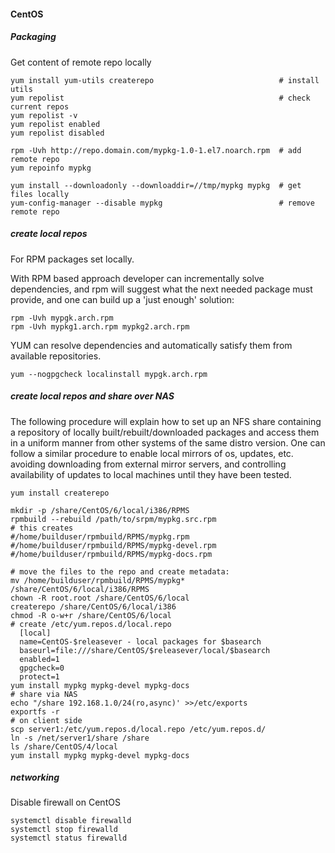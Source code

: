 #### CentOS

##### Packaging

Get content of remote repo locally

    yum install yum-utils createrepo                            # install utils
    yum repolist                                                # check current repos
    yum repolist -v
    yum repolist enabled
    yum repolist disabled
    
    rpm -Uvh http://repo.domain.com/mypkg-1.0-1.el7.noarch.rpm  # add remote repo
    yum repoinfo mypkg
    
    yum install --downloadonly --downloaddir=//tmp/mypkg mypkg  # get files locally
    yum-config-manager --disable mypkg                          # remove remote repo


##### create local repos

For RPM packages set locally.

With RPM based approach developer can incrementally solve dependencies, and rpm will suggest what the next needed package must provide, and one can build up a 'just enough' solution: 

    rpm -Uvh mypgk.arch.rpm
    rpm -Uvh mypkg1.arch.rpm mypkg2.arch.rpm 

YUM can resolve dependencies and automatically satisfy them from available repositories. 

    yum --nogpgcheck localinstall mypgk.arch.rpm 


##### create local repos and share over NAS

The following procedure will explain how to set up an NFS share containing a repository of locally built/rebuilt/downloaded packages and access them in a uniform manner from other systems of the same distro version. One can follow a similar procedure to enable local mirrors of os, updates, etc. avoiding downloading from external mirror servers, and controlling availability of updates to local machines until they have been tested. 

    yum install createrepo

    mkdir -p /share/CentOS/6/local/i386/RPMS
    rpmbuild --rebuild /path/to/srpm/mypkg.src.rpm
    # this creates
    #/home/builduser/rpmbuild/RPMS/mypkg.rpm
    #/home/builduser/rpmbuild/RPMS/mypkg-devel.rpm
    #/home/builduser/rpmbuild/RPMS/mypkg-docs.rpm

    # move the files to the repo and create metadata: 
    mv /home/builduser/rpmbuild/RPMS/mypkg* /share/CentOS/6/local/i386/RPMS
    chown -R root.root /share/CentOS/6/local
    createrepo /share/CentOS/6/local/i386
    chmod -R o-w+r /share/CentOS/6/local
    # create /etc/yum.repos.d/local.repo 
      [local]
      name=CentOS-$releasever - local packages for $basearch
      baseurl=file:///share/CentOS/$releasever/local/$basearch
      enabled=1
      gpgcheck=0
      protect=1
    yum install mypkg mypkg-devel mypkg-docs
    # share via NAS
    echo "/share 192.168.1.0/24(ro,async)' >>/etc/exports
    exportfs -r
    # on client side
    scp server1:/etc/yum.repos.d/local.repo /etc/yum.repos.d/
    ln -s /net/server1/share /share
    ls /share/CentOS/4/local
    yum install mypkg mypkg-devel mypkg-docs

##### networking

Disable firewall on CentOS

    systemctl disable firewalld
    systemctl stop firewalld
    systemctl status firewalld

